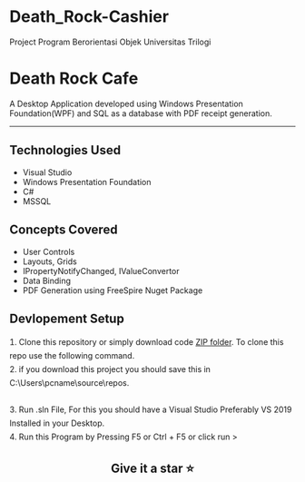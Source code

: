 # Death_Rock-Cashier
Project Program Berorientasi Objek Universitas Trilogi
<h1>Death Rock Cafe</h1>
<p>A Desktop Application developed using Windows Presentation Foundation(WPF) and SQL as a database with PDF receipt generation.</p>
<hr />

<h2>Technologies Used</h2>
<ul>
    <li>Visual Studio</li>
    <li>Windows Presentation Foundation</li>
    <li>C#</li>
    <li>MSSQL</li>
</ul>

<h2>Concepts Covered</h2>
<ul>
    <li>User Controls</li>
    <li>Layouts, Grids</li>
    <li>IPropertyNotifyChanged, IValueConvertor</li>
    <li>Data Binding</li>
    <li>PDF Generation using FreeSpire Nuget Package</li>
</ul>

<h2>Devlopement Setup</h2>
<ol style="list-style-position:inside; padding-left:0px;line-height:1.7;">
<li> Clone this repository or simply download code <a href="https://github.com/G-Vengeance/Death_Rock-Cashier/archive/refs/heads/master.zip">ZIP folder</a>. To clone this repo use the following command.
<li> if you download this project you should save this in C:\Users\pcname\source\repos.</li>
<br />
    
</li>
<li>Run .sln File, For this you should have a Visual Studio Preferably VS 2019 Installed in your Desktop.</li>
<li>Run this Program by Pressing F5 or Ctrl + F5 or click run > </li>
</ol>
<h2 style="text-align:center;">Give it a star ⭐
